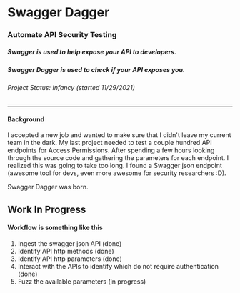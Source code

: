 []("./s_d_logo.svg")
# Swagger Dagger
### Automate API Security Testing
##### Swagger is used to help expose your API to developers. 
##### Swagger Dagger is used to check if your API exposes you.
###### Project Status: Infancy (started 11/29/2021)
---

#### Background
I accepted a new job and wanted to make sure that I didn't leave my current team in the dark. My last project needed to test a couple hundred API endpoints for Access Permissions.
After spending a few hours looking through the source code and gathering the parameters for each endpoint. I realized this was going to take too long. 
I found a Swagger json endpoint (awesome tool for devs, even more awesome for security researchers :D).

Swagger Dagger was born.

Work In Progress
---
#### Workflow is something like this

1. Ingest the swagger json API (done)
2. Identify API http methods (done)
3. Identify API http parameters (done)
4. Interact with the APIs to identify which do not require authentication (done)
5. Fuzz the available parameters (in progress)
